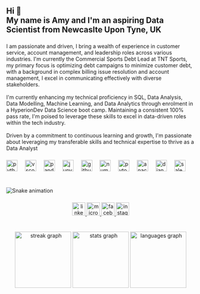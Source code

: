<h2 align="left">Hi 👋<br>My name is Amy and I'm an aspiring Data Scientist from Newcaslte Upon Tyne, UK</h2>

###

<p align="left">I am passionate and driven, I bring a wealth of experience in customer service, account management, and leadership roles across various industries. I'm currently the Commercial Sports Debt Lead at TNT Sports, my primary focus is optimizing debt campaigns to minimize customer debt, with a background in complex billing issue resolution and account management, I excel in communicating effectively with diverse stakeholders.<br><br>I'm currently enhancing my technical proficiency in SQL, Data Analysis, Data Modelling, Machine Learning, and Data Analytics through enrolment in a HyperionDev Data Science boot camp. Maintaining a consistent 100% pass rate, I'm poised to leverage these skills to excel in data-driven roles within the tech industry.<br><br>Driven by a commitment to continuous learning and growth, I'm passionate about leveraging my transferable skills and technical expertise to thrive as a Data Analyst</p>

###

<div align="left">
  <img src="https://cdn.jsdelivr.net/gh/devicons/devicon/icons/python/python-original.svg" height="30" alt="python logo"  />
  <img width="12" />
  <img src="https://cdn.jsdelivr.net/gh/devicons/devicon/icons/vscode/vscode-original.svg" height="30" alt="vscode logo"  />
  <img width="12" />
  <img src="https://cdn.jsdelivr.net/gh/devicons/devicon/icons/pandas/pandas-original.svg" height="30" alt="pandas logo"  />
  <img width="12" />
  <img src="https://cdn.jsdelivr.net/gh/devicons/devicon/icons/jupyter/jupyter-original.svg" height="30" alt="jupyter logo"  />
  <img width="12" />
  <img src="https://cdn.jsdelivr.net/gh/devicons/devicon/icons/github/github-original.svg" height="30" alt="github logo"  />
  <img width="12" />
  <img src="https://cdn.jsdelivr.net/gh/devicons/devicon/icons/numpy/numpy-original.svg" height="30" alt="numpy logo"  />
  <img width="12" />
  <img src="https://cdn.jsdelivr.net/gh/devicons/devicon/icons/pytorch/pytorch-original.svg" height="30" alt="pytorch logo"  />
  <img width="12" />
  <img src="https://cdn.jsdelivr.net/gh/devicons/devicon/icons/anaconda/anaconda-original.svg" height="30" alt="anaconda logo"  />
  <img width="12" />
  <img src="https://cdn.jsdelivr.net/gh/devicons/devicon/icons/django/django-plain.svg" height="30" alt="django logo"  />
  <img width="12" />
  <img src="https://cdn.jsdelivr.net/gh/devicons/devicon/icons/salesforce/salesforce-original.svg" height="30" alt="salesforce logo"  />
</div>

###

<br clear="both">

<img src="https://raw.githubusercontent.com/APape95/APape95/output/snake.svg" alt="Snake animation" />

###

<div align="center">
  <a href="https://www.linkedin.com/in/amy-pape-0296592b2/" target="_blank">
    <img src="https://img.shields.io/static/v1?message=LinkedIn&logo=linkedin&label=&color=0077B5&logoColor=white&labelColor=&style=for-the-badge" height="35" alt="linkedin logo"  />
  </a>
  <a href="https://outlook.live.com/mail/0/AQMkADAwATNiZmYAZC0zMwBkMy02MTAyLTAwAi0wMAoALgAAA%2FR810po6JZLlgAJSpl0uicBAKUNrB%2FNiFxNsgyL9voKJx8AAxOA8qsAAAA%3D?actSwt=true" target="_blank">
    <img src="https://img.shields.io/static/v1?message=Outlook&logo=microsoft-outlook&label=&color=0078D4&logoColor=white&labelColor=&style=for-the-badge" height="35" alt="microsoft-outlook logo"  />
  </a>
  <a href="https://www.facebook.com/profile.php?id=100082806396951" target="_blank">
    <img src="https://img.shields.io/static/v1?message=Facebook&logo=facebook&label=&color=1877F2&logoColor=white&labelColor=&style=for-the-badge" height="35" alt="facebook logo"  />
  </a>
  <a href="https://www.instagram.com/amy.p.1995/" target="_blank">
    <img src="https://img.shields.io/static/v1?message=Instagram&logo=instagram&label=&color=E4405F&logoColor=white&labelColor=&style=for-the-badge" height="35" alt="instagram logo"  />
  </a>
</div>

###

<br clear="both">

<div align="center">
  <img src="https://streak-stats.demolab.com?user=APape95&locale=en&mode=daily&theme=dracula&hide_border=false&border_radius=5" height="150" alt="streak graph"  />
  <img src="https://github-readme-stats.vercel.app/api?username=APape95&hide_title=false&hide_rank=true&show_icons=true&include_all_commits=true&count_private=true&disable_animations=false&theme=dracula&locale=en&hide_border=false&custom_title=My%20Stats" height="150" alt="stats graph"  />
  <img src="https://github-readme-stats.vercel.app/api/top-langs?username=APape95&locale=en&hide_title=false&layout=compact&card_width=320&langs_count=5&theme=dracula&hide_border=false&custom_title=My%20Languages..." height="150" alt="languages graph"  />
</div>

###
